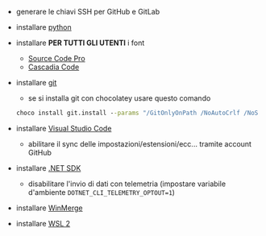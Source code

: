 - generare le chiavi SSH per GitHub e GitLab

- installare [python](https://www.python.org/)

- installare **PER TUTTI GLI UTENTI** i font
  - [Source Code Pro](https://fonts.google.com/specimen/Source+Code+Pro)
  - [Cascadia Code](https://github.com/microsoft/cascadia-code/releases)

- installare [git](https://git-scm.com/download/win)
  - se si installa git con chocolatey usare questo comando
  ```bat
  choco install git.install --params "/GitOnlyOnPath /NoAutoCrlf /NoShellIntegration /NoGuiHereIntegration /NoShellHereIntegration /SChannel"
  ```

- installare [Visual Studio Code](https://code.visualstudio.com/)
  - abilitare il sync delle impostazioni/estensioni/ecc... tramite account GitHub

- installare [.NET SDK](https://dotnet.microsoft.com/download/dotnet/)
  - disabilitare l'invio di dati con telemetria (impostare variabile d'ambiente `DOTNET_CLI_TELEMETRY_OPTOUT=1`)

- installare [WinMerge](https://winmerge.org/)

- installare [WSL 2](../windows-wsl.md)
